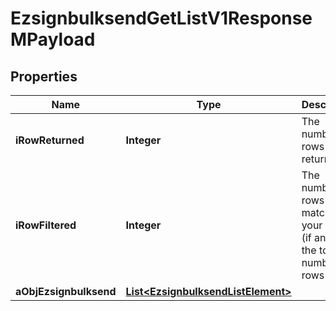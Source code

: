 

# EzsignbulksendGetListV1ResponseMPayload

## Properties

Name | Type | Description | Notes
------------ | ------------- | ------------- | -------------
**iRowReturned** | **Integer** | The number of rows returned | 
**iRowFiltered** | **Integer** | The number of rows matching your filters (if any) or the total number of rows | 
**aObjEzsignbulksend** | [**List&lt;EzsignbulksendListElement&gt;**](EzsignbulksendListElement.md) |  | 





